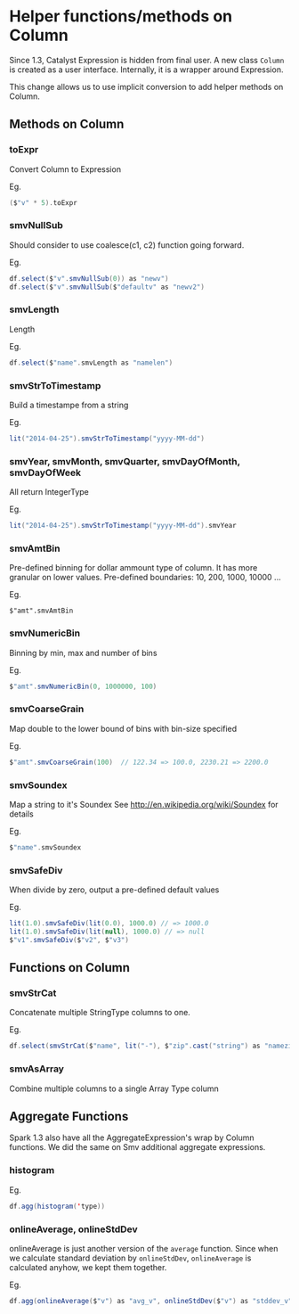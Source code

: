 # Helper functions/methods on Column

Since 1.3, Catalyst Expression is hidden from final user. A new class ```Column``` is created as a user interface. 
Internally, it is a wrapper around Expression. 

This change allows us to use implicit conversion to add helper methods on Column.

## Methods on Column

### toExpr
Convert Column to Expression

Eg.
```scala
($"v" * 5).toExpr
```

### smvNullSub
Should consider to use coalesce(c1, c2) function going forward. 

Eg.
```scala
df.select($"v".smvNullSub(0)) as "newv")
df.select($"v".smvNullSub($"defaultv" as "newv2")
```
  
### smvLength
Length 

Eg.
```scala
df.select($"name".smvLength as "namelen")
```

### smvStrToTimestamp 
Build a timestampe from a string

Eg.
```scala
lit("2014-04-25").smvStrToTimestamp("yyyy-MM-dd")
```

### smvYear, smvMonth, smvQuarter, smvDayOfMonth, smvDayOfWeek
All return IntegerType

Eg.
```scala
lit("2014-04-25").smvStrToTimestamp("yyyy-MM-dd").smvYear
```

### smvAmtBin
Pre-defined binning for dollar ammount type of column. It has more granular on lower values.
Pre-defined boundaries: 10, 200, 1000, 10000 ...

Eg.
```
$"amt".smvAmtBin
```

### smvNumericBin 
Binning by min, max and number of bins

Eg.
```scala
$"amt".smvNumericBin(0, 1000000, 100)
```
  
### smvCoarseGrain 
Map double to the lower bound of bins with bin-size specified

Eg.
```scala
$"amt".smvCoarseGrain(100)  // 122.34 => 100.0, 2230.21 => 2200.0
```
  
### smvSoundex 
Map a string to it's Soundex
See http://en.wikipedia.org/wiki/Soundex for details

Eg.
```scala
$"name".smvSoundex
```
  
### smvSafeDiv 
When divide by zero, output a pre-defined default values

Eg.
```scala
lit(1.0).smvSafeDiv(lit(0.0), 1000.0) // => 1000.0
lit(1.0).smvSafeDiv(lit(null), 1000.0) // => null
$"v1".smvSafeDiv($"v2", $"v3") 
```

## Functions on Column

### smvStrCat
Concatenate multiple StringType columns to one.

Eg.
```scala
df.select(smvStrCat($"name", lit("-"), $"zip".cast("string") as "namezip")
```

### smvAsArray
Combine multiple columns to a single Array Type column

## Aggregate Functions

Spark 1.3 also have all the AggregateExpression's wrap by Column functions. We did the same on 
Smv additional aggregate expressions.

### histogram
Eg.
```scala
df.agg(histogram('type))
```

### onlineAverage, onlineStdDev

onlineAverage is just another version of the ```average``` function. Since when we calculate standard deviation 
by ```onlineStdDev```, ```onlineAverage``` is calculated anyhow, we kept them together.

Eg.
```scala
df.agg(onlineAverage($"v") as "avg_v", onlineStdDev($"v") as "stddev_v")
```